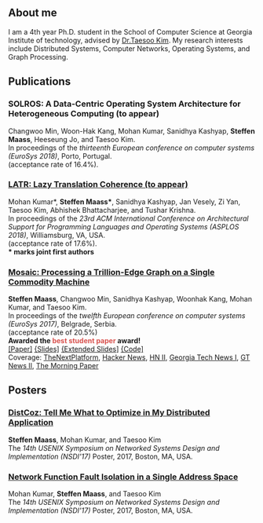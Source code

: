 ## About me

I am a 4th year Ph.D. student in the School of Computer Science at Georgia Institute of
technology, advised by [Dr.Taesoo Kim](https://taesoo.gtisc.gatech.edu/).
My research interests include Distributed Systems, Computer Networks, Operating
Systems, and Graph Processing.

## Publications

### SOLROS: A Data-Centric Operating System Architecture for Heterogeneous Computing (to appear)
Changwoo Min, Woon-Hak Kang, Mohan Kumar, Sanidhya Kashyap, **Steffen Maass**, Heeseung Jo, and Taesoo Kim.<br />
In proceedings of the _thirteenth European conference on computer systems (EuroSys 2018)_, Porto, Portugal.<br />
(acceptance rate of 16.4%).<br />

### [LATR: Lazy Translation Coherence (to appear)](./data/latr-asplos18.pdf)
Mohan Kumar\*, **Steffen Maass\***, Sanidhya Kashyap, Jan Vesely, Zi Yan, Taesoo Kim, Abhishek Bhattacharjee, and Tushar Krishna.<br />
In proceedings of the _23rd ACM International Conference on Architectural Support for Programming Languages and Operating Systems (ASPLOS 2018)_, Williamsburg, VA, USA.<br />
(acceptance rate of 17.6%).<br />
**\* marks joint first authors**

### [Mosaic: Processing a Trillion-Edge Graph on a Single Commodity Machine](./data/mosaic-eurosys17.pdf)
**Steffen Maass**, Changwoo Min, Sanidhya Kashyap, Woonhak Kang, Mohan Kumar, and Taesoo Kim.<br />
In proceedings of the _twelfth European conference on computer systems (EuroSys 2017)_, Belgrade, Serbia.<br />
(acceptance rate of 20.5%)<br />
**Awarded the <span style="color: #d9534f;">best student paper</span> award\!** <br />
[\[Paper\]](http://dl.acm.org/authorize?N38846)
[\{Slides\]](./data/mosaic-slides-eurosys17.pdf)
[\{Extended Slides\]](./data/mosaic-talk-extended.pdf)
[\{Code\]](https://github.com/sslab-gatech/mosaic/)<br />
Coverage: 
[TheNextPlatform](https://www.nextplatform.com/2017/04/27/trillion-edge-graph-single-commodity-node/),
[Hacker News](https://news.ycombinator.com/item?id=14218231),
[HN II](https://news.ycombinator.com/item?id=14443398),
[Georgia Tech News I](http://www.cc.gatech.edu/news/591078/work-speed-graph-processing-earns-best-student-paper-award),
[GT News II](http://www.cc.gatech.edu/news/591162/trillion-edge-graph-single-accelerated-node),
[The Morning Paper](https://blog.acolyer.org/2017/05/30/mosaic-processing-a-trillion-edge-graph-on-a-single-machine/)

## Posters

### [DistCoz: Tell Me What to Optimize in My Distributed Application](./data/dist-coz-poster-nsdi17.pdf)
**Steffen Maass**, Mohan Kumar, and Taesoo Kim<br />
The _14th USENIX Symposium on Networked Systems Design and Implementation (NSDI'17)_ Poster, 2017, Boston, MA, USA.<br />

### [Network Function Fault Isolation in a Single Address Space](./data/nfv-fault-poster-nsdi17.pdf)
Mohan Kumar, **Steffen Maass**, and Taesoo Kim<br />
The _14th USENIX Symposium on Networked Systems Design and Implementation (NSDI'17)_ Poster, 2017, Boston, MA, USA.<br />
